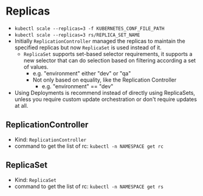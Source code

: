# Replicas

- `kubectl scale --replicas=3 -f KUBERNETES_CONF_FILE_PATH`
- `kubectl scale --replicas=3 rs/REPLICA_SET_NAME`
- Initially `ReplicationController` managed the replicas to maintain the specified replicas but now `ReplicaSet` is used instead of it.
  - `ReplicaSet` supports set-based selector requirements, it supports a new selector that can do selection based on filtering according a set of values.
    - e.g. "environment" either "dev" or "qa"
    - Not only based on equality, like the Replication Controller
      - e.g. "environment" == "dev"
- Using Deployments is recommend instead of directly using ReplicaSets, unless you require custom update orchestration or don't require updates at all.

## ReplicationController

- Kind: `ReplicationController`
- command to get the list of rc: `kubectl -n NAMESPACE get rc`

## ReplicaSet

- Kind: `ReplicaSet`
- command to get the list of rc: `kubectl -n NAMESPACE get rs`